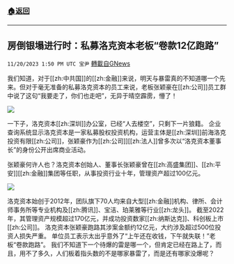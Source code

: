 ###  [:house:返回](README.md)
---


## 房倒银塌进行时：私募洛克资本老板“卷款12亿跑路”
`11/20/2023 1:50 PM UTC 宝尹` [轉載自GNews](https://gnews.org/articles/1997371)

我们知道，对于[[zh:中共国]]的[[zh:金融]]来说，明天与暴雷真的不知道哪一个先来。但对于毫无准备的私募洛克资本的员工来说，老板张颖豪在[[zh:公司]]员工群中说了这句“我要走了，你们也走吧”，无异于晴空霹雳，懵了！

![](https://i.imgur.com/jKm2nh6.jpg)

一下子，洛克资本[[zh:深圳]]办公室，已经“人去楼空”，只剩下一片狼籍。
企业查询系统显示洛克资本是一家私募股权投资机构，运营主体是[[zh:深圳]]前海洛克投资有限[[zh:公司]]，张颖豪作为[[zh:公司]][[zh:法人]]曾多次以“洛克资本董事长”的身份公开出席商业活动。

张颖豪何许人也？洛克资本创始人、董事长张颖豪曾在[[zh:高盛集团]]、[[zh:平安]][[zh:金融]]集团等任职，从事投资行业十年，管理资产超过100亿元。

![](https://i.imgur.com/RENhfoi.jpg)

洛克资本始创于2012年，团队旗下70人均来自大型[[zh:金融]]机构、律所、会计师事务所等专业机构及[[zh:腾讯]]、宝洁、珀莱雅等行业[[zh:龙头]]。
截至2022年，其管理资产规模超过170亿元，并成功投资数家[[zh:纳斯达克]]、科创板上市[[zh:公司]]。
洛克资本张颖豪跑路其涉案金额约12亿元，大约涉及超过500位投资人损失严重。
单位员工表示太出乎意外了“上午还在收钱，下午就失联！”老板“卷款跑路”。
我们不知道下一个待爆的雷是哪一个，但肯定已经在路上了，而且，用不了多久，人们板着指头数的不是哪家暴雷了，而是还有哪家没爆呢？

